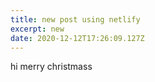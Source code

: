 ```yaml
---
title: new post using netlify
excerpt: new
date: 2020-12-12T17:26:09.127Z
---
```

hi merry christmass